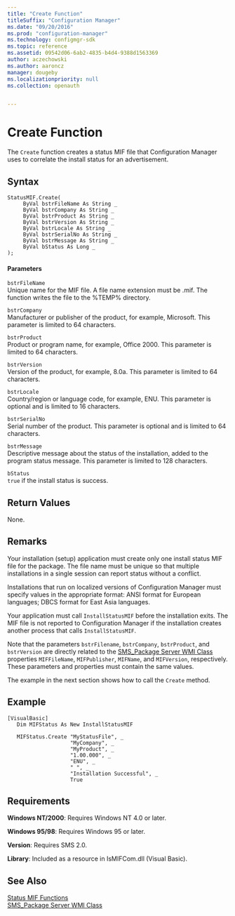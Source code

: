 ```yaml
---
title: "Create Function"
titleSuffix: "Configuration Manager"
ms.date: "09/20/2016"
ms.prod: "configuration-manager"
ms.technology: configmgr-sdk
ms.topic: reference
ms.assetid: 09542d06-6ab2-4835-b4d4-9388d1563369
author: aczechowski
ms.author: aaroncz
manager: dougeby
ms.localizationpriority: null
ms.collection: openauth


---
```

# Create Function
The `Create` function creates a status MIF file that Configuration Manager uses to correlate the install status for an advertisement.  

## Syntax  

```  
StatusMIF.Create(  
     ByVal bstrFileName As String _  
     ByVal bstrCompany As String _  
     ByVal bstrProduct As String _  
     ByVal bstrVersion As String _  
     ByVal bstrLocale As String _  
     ByVal bstrSerialNo As String _  
     ByVal bstrMessage As String _  
     ByVal bStatus As Long _  
);  
```  

#### Parameters  
 `bstrFileName`  
 Unique name for the MIF file. A file name extension must be .mif. The function writes the file to the %TEMP% directory.  

 `bstrCompany`  
 Manufacturer or publisher of the product, for example, Microsoft. This parameter is limited to 64 characters.  

 `bstrProduct`  
 Product or program name, for example, Office 2000. This parameter is limited to 64 characters.  

 `bstrVersion`  
 Version of the product, for example, 8.0a. This parameter is limited to 64 characters.  

 `bstrLocale`  
 Country/region or language code, for example, ENU. This parameter is optional and is limited to 16 characters.  

 `bstrSerialNo`  
 Serial number of the product. This parameter is optional and is limited to 64 characters.  

 `bstrMessage`  
 Descriptive message about the status of the installation, added to the program status message. This parameter is limited to 128 characters.  

 `bStatus`  
 `true` if the install status is success.  

## Return Values  
 None.  

## Remarks  
 Your installation (setup) application must create only one install status MIF file for the package. The file name must be unique so that multiple installations in a single session can report status without a conflict.  

 Installations that run on localized versions of Configuration Manager must specify values in the appropriate format: ANSI format for European languages; DBCS format for East Asia languages.  

 Your application must call `InstallStatusMIF` before the installation exits. The MIF file is not reported to Configuration Manager if the installation creates another process that calls `InstallStatusMIF`.  

 Note that the parameters `bstrFilename`, `bstrCompany`, `bstrProduct`, and `bstrVersion` are directly related to the [SMS_Package Server WMI Class](../../../../../develop/reference/core/servers/configure/sms_package-server-wmi-class.md) properties `MIFFileName`, `MIFPublisher`, `MIFName`, and `MIFVersion`, respectively. These parameters and properties must contain the same values.  

 The example in the next section shows how to call the `Create` method.  

## Example  

```  
[VisualBasic]  
   Dim MIFStatus As New InstallStatusMIF  

   MIFStatus.Create "MyStatusFile", _  
                    "MyCompany", _  
                    "MyProduct", _  
                    "1.00.000", _  
                    "ENU", _  
                    " ", _  
                    "Installation Successful", _  
                    True  
```  

## Requirements  
 **Windows NT/2000**: Requires Windows NT 4.0 or later.  

 **Windows 95/98**: Requires Windows 95 or later.  

 **Version**: Requires SMS 2.0.  

 **Library**: Included as a resource in IsMIFCom.dll (Visual Basic).  

## See Also  
 [Status MIF Functions](../../../../../develop/reference/core/servers/manage/status-mif-functions.md)   
 [SMS_Package Server WMI Class](../../../../../develop/reference/core/servers/configure/sms_package-server-wmi-class.md)
